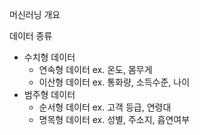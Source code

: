 머신러닝 개요

데이터 종류
- 수치형 데이터
	- 연속형 데이터
		ex. 온도, 몸무게
	- 이산형 데이터
		ex. 통화량, 소득수준, 나이
- 범주형 데이터
	- 순서형 데이터
		ex. 고객 등급, 연령대
	- 명목형 데이터
		ex. 성별, 주소지, 흡연여부

